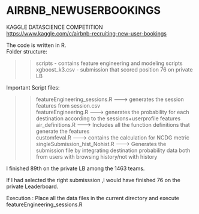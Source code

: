 # AIRBNB_NEWUSERBOOKINGS
KAGGLE DATASCIENCE COMPETITION  
https://www.kaggle.com/c/airbnb-recruiting-new-user-bookings  

The code is written in R.  
Folder structure:  
> > scripts           - contains feature engineering and modeling scripts  
    xgboost_k3.csv    - submission that scored position 76 on private LB  
    
Important Script files:  
> > featureEngineering_sessions.R ---> generates the session features from session.csv  
    featureEngineering.R          ---> generates the probability for each destination according to the sessions+userprofile features  
    air_definitions.R             ---> Includes all the function definitions that generate the features  
    customfeval.R                  ---> contains the calculation for NCDG metric  
    singleSubmission_hist_Nohist.R ---> Generates the submission file by integrating destination probability data both from users with browsing history/not with history  

I finished 89th on the private LB among the 1463 teams.  

If I had selected the right submisssion ,I would have finished 76 on the private Leaderboard. 

Execution : Place all the data files in the current directory and execute featureEngineering_sessions.R  





    
    
    
  
